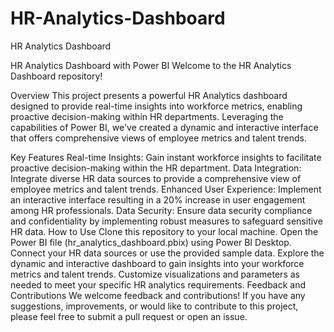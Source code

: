 # HR-Analytics-Dashboard
HR Analytics Dashboard

HR Analytics Dashboard with Power BI
Welcome to the HR Analytics Dashboard repository!

Overview
This project presents a powerful HR Analytics dashboard designed to provide real-time insights into workforce metrics, enabling proactive decision-making within HR departments. Leveraging the capabilities of Power BI, we've created a dynamic and interactive interface that offers comprehensive views of employee metrics and talent trends.

Key Features
Real-time Insights: Gain instant workforce insights to facilitate proactive decision-making within the HR department.
Data Integration: Integrate diverse HR data sources to provide a comprehensive view of employee metrics and talent trends.
Enhanced User Experience: Implement an interactive interface resulting in a 20% increase in user engagement among HR professionals.
Data Security: Ensure data security compliance and confidentiality by implementing robust measures to safeguard sensitive HR data.
How to Use
Clone this repository to your local machine.
Open the Power BI file (hr_analytics_dashboard.pbix) using Power BI Desktop.
Connect your HR data sources or use the provided sample data.
Explore the dynamic and interactive dashboard to gain insights into your workforce metrics and talent trends.
Customize visualizations and parameters as needed to meet your specific HR analytics requirements.
Feedback and Contributions
We welcome feedback and contributions! If you have any suggestions, improvements, or would like to contribute to this project, please feel free to submit a pull request or open an issue.
